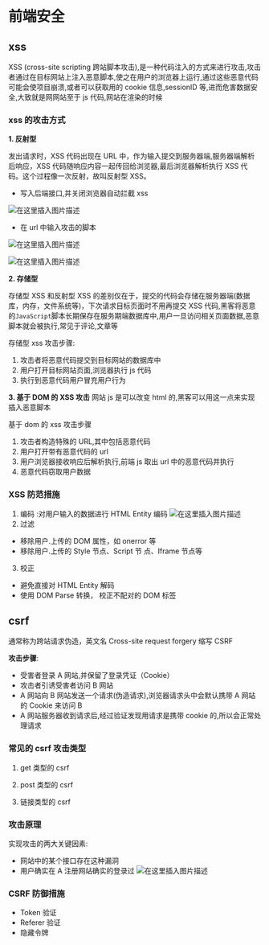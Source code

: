 # 前端安全

## xss

XSS (cross-site scripting 跨站脚本攻击),是一种代码注入的方式来进行攻击,攻击者通过在目标网站上注入恶意脚本,使之在用户的浏览器上运行,通过这些恶意代码可能会使项目崩溃,或者可以获取用的 cookie 信息,sessionID 等,进而危害数据安全,大致就是网网站至于 js 代码,网站在渲染的时候

### xss 的攻击方式

**1. 反射型**

发出请求时，XSS 代码出现在 URL 中，作为输入提交到服务器端,服务器端解析后响应，XSS 代码随响应内容一起传回给浏览器,最后浏览器解析执行 XSS 代码。这个过程像一次反射，故叫反射型 XSS。

- 写入后端接口,并关闭浏览器自动拦截 xss

![在这里插入图片描述](https://img-blog.csdnimg.cn/20200330225133320.png?x-oss-process=image/watermark,type_ZmFuZ3poZW5naGVpdGk,shadow_10,text_aHR0cHM6Ly9ibG9nLmNzZG4ubmV0L3B6MTAyMQ==,size_16,color_FFFFFF,t_70)

- 在 url 中输入攻击的脚本

![在这里插入图片描述](https://img-blog.csdnimg.cn/2020033022494918.png?x-oss-process=image/watermark,type_ZmFuZ3poZW5naGVpdGk,shadow_10,text_aHR0cHM6Ly9ibG9nLmNzZG4ubmV0L3B6MTAyMQ==,size_16,color_FFFFFF,t_70)

![在这里插入图片描述](https://img-blog.csdnimg.cn/20200330225041532.png?x-oss-process=image/watermark,type_ZmFuZ3poZW5naGVpdGk,shadow_10,text_aHR0cHM6Ly9ibG9nLmNzZG4ubmV0L3B6MTAyMQ==,size_16,color_FFFFFF,t_70)

**2. 存储型**

存储型 XSS 和反射型 XSS 的差别仅在于，提交的代码会存储在服务器端(数据库，内存，文件系统等)，下次请求目标页面时不用再提交 XSS 代码,黑客将恶意的`JavaScript`脚本长期保存在服务期端数据库中,用户一旦访问相关页面数据,恶意脚本就会被执行,常见于评论,文章等

存储型 xss 攻击步骤:

1. 攻击者将恶意代码提交到目标网站的数据库中
2. 用户打开目标网站页面,浏览器执行 js 代码
3. 执行到恶意代码用户冒充用户行为

**3. 基于 DOM 的 XSS 攻击**
网站 js 是可以改变 html 的,黑客可以用这一点来实现插入恶意脚本

基于 dom 的 xss 攻击步骤

1. 攻击者构造特殊的 URL,其中包括恶意代码
2. 用户打开带有恶意代码的 url
3. 用户浏览器接收响应后解析执行,前端 js 取出 url 中的恶意代码并执行
4. 恶意代码窃取用户数据

### XSS 防范措施

1. 编码 :对用户输入的数据进行 HTML Entity 编码
   ![在这里插入图片描述](https://img-blog.csdnimg.cn/20200330230128505.png?x-oss-process=image/watermark,type_ZmFuZ3poZW5naGVpdGk,shadow_10,text_aHR0cHM6Ly9ibG9nLmNzZG4ubmV0L3B6MTAyMQ==,size_16,color_FFFFFF,t_70)
2. 过滤

- 移除用户.上传的 DOM 属性，如 onerror 等
- 移除用户.上传的 Style 节点、Script 节 点、Iframe 节点等

3. 校正

- 避免直接对 HTML Entity 解码
- 使用 DOM Parse 转换， 校正不配对的 DOM 标签

## csrf

通常称为跨站请求伪造，英文名 Cross-site request forgery 缩写 CSRF

**攻击步骤**:

- 受害者登录 A 网站,并保留了登录凭证（Cookie）
- 攻击者引诱受害者访问 B 网站
- A 网站向 B 网站发送一个请求(伪造请求),浏览器请求头中会默认携带 A 网站的 Cookie 来访问 B
- A 网站服务器收到请求后,经过验证发现用请求是携带 cookie 的,所以会正常处理请求

### 常见的 csrf 攻击类型

1. get 类型的 csrf

2. post 类型的 csrf

3. 链接类型的 csrf

### 攻击原理

实现攻击的两大关键因素:

- 网站中的某个接口存在这种漏洞
- 用户确实在 A 注册网站确实的登录过
  ![在这里插入图片描述](https://img-blog.csdnimg.cn/20200330221721613.png?x-oss-process=image/watermark,type_ZmFuZ3poZW5naGVpdGk,shadow_10,text_aHR0cHM6Ly9ibG9nLmNzZG4ubmV0L3B6MTAyMQ==,size_16,color_FFFFFF,t_70)

### CSRF 防御措施

- Token 验证
- Referer 验证
- 隐藏令牌
